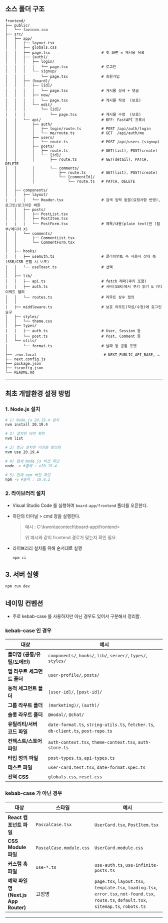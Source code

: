 ## 소스 폴더 구조

```
frontend/
├── public/
│   └── favicon.ico
├── src/
│   ├── app/
│   │   ├── layout.tsx
│   │   ├── globals.css
│   │   ├── page.tsx                       # 첫 화면 = 게시물 목록
│   │   ├── (auth)/
│   │   │   ├── login/
│   │   │   │   └── page.tsx               # 로그인
│   │   │   └── signup/
│   │   │       └── page.tsx               # 회원가입
│   │   ├── (board)/
│   │   │   ├── [id]/
│   │   │   │   └── page.tsx               # 게시물 상세 + 댓글
│   │   │   ├── new/
│   │   │   │   └── page.tsx               # 게시물 작성  (보호)
│   │   │   └── edit/
│   │   │       └── [id]/
│   │   │           └── page.tsx           # 게시물 수정  (보호)
│   │   └── api/                           # BFF: FastAPI 프록시
│   │       ├── auth/
│   │       │   ├── login/route.ts         # POST /api/auth/login
│   │       │   └── me/route.ts            # GET  /api/auth/me
│   │       ├── users/
│   │       │   └── route.ts               # POST /api/users (signup)
│   │       ├── posts/
│   │       │   ├── route.ts               # GET(list), POST(create)
│   │       │   └── [id]/
│   │       │       ├── route.ts           # GET(detail), PATCH, DELETE
│   │       │       └── comments/
│   │       │           ├── route.ts       # GET(list), POST(create)
│   │       │           └── [commentId]/
│   │       │               └── route.ts   # PATCH, DELETE
│   │
│   ├── components/
│   │   ├── layout/
│   │   │   └── Header.tsx                 # 검색 입력 없음(요청사항 반영), 로그인/로그아웃 버튼
│   │   ├── posts/
│   │   │   ├── PostList.tsx
│   │   │   ├── PostItem.tsx
│   │   │   └── PostForm.tsx               # 제목/내용(plain text)만 (첨부/에디터 X)
│   │   └── comments/
│   │       ├── CommentList.tsx
│   │       └── CommentForm.tsx
│   │
│   ├── hooks/
│   │   ├── useAuth.ts                     # 클라이언트 측 사용자 상태 훅(SSR/CSR 혼합 시 보조)
│   │   └── useToast.ts                    # 선택
│   │
│   ├── lib/
│   │   ├── api.ts                         # fetch 래퍼(쿠키 포함)
│   │   ├── auth.ts                        # 서버(SSR)에서 쿠키 읽기 & 리다이렉트 헬퍼
│   │   └── routes.ts                      # 라우트 상수 정의
│   │
│   ├── middleware.ts                      # 보호 라우트(작성/수정)에 로그인 요구
│   ├── styles/
│   │   └── theme.css
│   ├── types/
│   │   ├── auth.ts                        # User, Session 등
│   │   └── post.ts                        # Post, Comment 등
│   └── utils/
│       └── format.ts                      # 날짜 등 공통 포맷
│
├── .env.local                              # NEXT_PUBLIC_API_BASE, …
├── next.config.js
├── package.json
├── tsconfig.json
└── README.md
```

---

## 최초 개발환경 설정 방법

### 1. Node.js 설치

```bash
# 1) Node.js 20.19.4 설치
nvm install 20.19.4

# 2) 설치된 버전 확인
nvm list

# 3) 방금 설치한 버전을 활성화
nvm use 20.19.4

# 4) 현재 Node.js 버전 확인
node -v #출력 : v20.19.4

# 5) 현재 npm 버전 확인
npm -v #출력 : 10.8.2
```

### 2. 라이브러리 설치

- Visual Studio Code 를 실행하여 `board-app/frontend` 폴더를 오픈한다.

- 하단의 터미널 > cmd 창을 실행한다.
  
  > 예시 : C:\kwon\acontech\board-app\frontend>
  > 
  > 위 예시와 같이 frontend 경로가 맞는지 확인 필요.

- 라이브러리 설치를 위해 순서대로 실행
  
  ```bash
  npm ci
  ```

## 3. 서버 실행

```bash
npm run dev
```

## 네이밍 컨벤션

- 주로 kebab-case 를 사용하지만 아닌 경우도 있어서 구분해서 정리함.

### kebab-case 인 경우

| 대상                  | 예시                                                                                |
| ------------------- | --------------------------------------------------------------------------------- |
| **폴더명 (공통/유틸/도메인)** | `components/`, `hooks/`, `lib/`, `server/`, `types/`, `styles/`                   |
| **앱 라우트 세그먼트 폴더**   | `user-profile/`, `posts/`                                                         |
| **동적 세그먼트 폴더**      | `[user-id]/`, `[post-id]/`                                                        |
| **그룹 라우트 폴더**       | `(marketing)/`, `(auth)/`                                                         |
| **슬롯 라우트 폴더**       | `@modal/`, `@chat/`                                                               |
| **유틸리티/서버 코드 파일**   | `date-format.ts`, `string-utils.ts`, `fetcher.ts`, `db-client.ts`, `post-repo.ts` |
| **컨텍스트/스토어 파일**     | `auth-context.tsx`, `theme-context.tsx`, `auth-store.ts`                          |
| **타입 정의 파일**        | `post-types.ts`, `api-types.ts`                                                   |
| **테스트 파일**          | `user-card.test.tsx`, `date-format.spec.ts`                                       |
| **전역 CSS**          | `globals.css`, `reset.css`                                                        |

### kebab-case 가 아닌 경우

| 대상                              | 스타일                     | 예시                                                                                                                                          |
| ------------------------------- | ----------------------- | ------------------------------------------------------------------------------------------------------------------------------------------- |
| **React 컴포넌트 파일**               | `PascalCase.tsx`        | `UserCard.tsx`, `PostItem.tsx`                                                                                                              |
| **CSS Module 파일**               | `PascalCase.module.css` | `UserCard.module.css`                                                                                                                       |
| **커스텀 훅 파일**                    | `use-*.ts`              | `use-auth.ts`, `use-infinite-posts.ts`                                                                                                      |
| **예약 파일명 (Next.js App Router)** | 고정명                     | `page.tsx`, `layout.tsx`, `template.tsx`, `loading.tsx`, `error.tsx`, `not-found.tsx`, `route.ts`, `default.tsx`, `sitemap.ts`, `robots.ts` |

---
